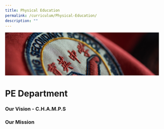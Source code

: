 ```yaml
---
title: Physical Education
permalink: /curriculum/Physical-Education/
description: ""
---
```

![](/images/Curriculum.jpg)

PE Department
=============

### Our Vision - C.H.A.M.P.S


  

### Our Mission


